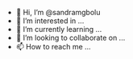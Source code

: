 - 👋 Hi, I’m @sandramgbolu
- 👀 I’m interested in ...
- 🌱 I’m currently learning ...
- 💞️ I’m looking to collaborate on ...
- 📫 How to reach me ...

<!---
sandramgbolu/sandramgbolu is a ✨ special ✨ repository because its `README.md` (this file) appears on your GitHub profile.
You can click the Preview link to take a look at your changes.
--->
